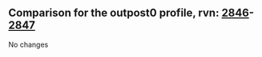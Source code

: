 ## Comparison for the outpost0 profile, rvn: [2846](https://github.com/PRO100KatYT/FortniteProfileRevisions/tree/main/profiles/outpost0/2846%20outpost0.json)-[2847](https://github.com/PRO100KatYT/FortniteProfileRevisions/tree/main/profiles/outpost0/2847%20outpost0.json)

No changes
